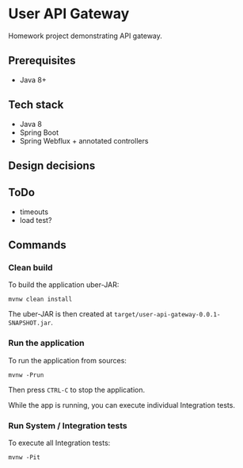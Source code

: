# User API Gateway

Homework project demonstrating API gateway.


## Prerequisites

- Java 8+


## Tech stack

- Java 8
- Spring Boot
- Spring Webflux + annotated controllers


## Design decisions


## ToDo

- timeouts
- load test?


## Commands

### Clean build

To build the application uber-JAR:

    mvnw clean install

The uber-JAR is then created at `target/user-api-gateway-0.0.1-SNAPSHOT.jar`.

### Run the application

To run the application from sources:

    mvnw -Prun

Then press `CTRL-C` to stop the application.

While the app is running, you can execute individual Integration tests.

### Run System / Integration tests

To execute all Integration tests:

    mvnw -Pit
